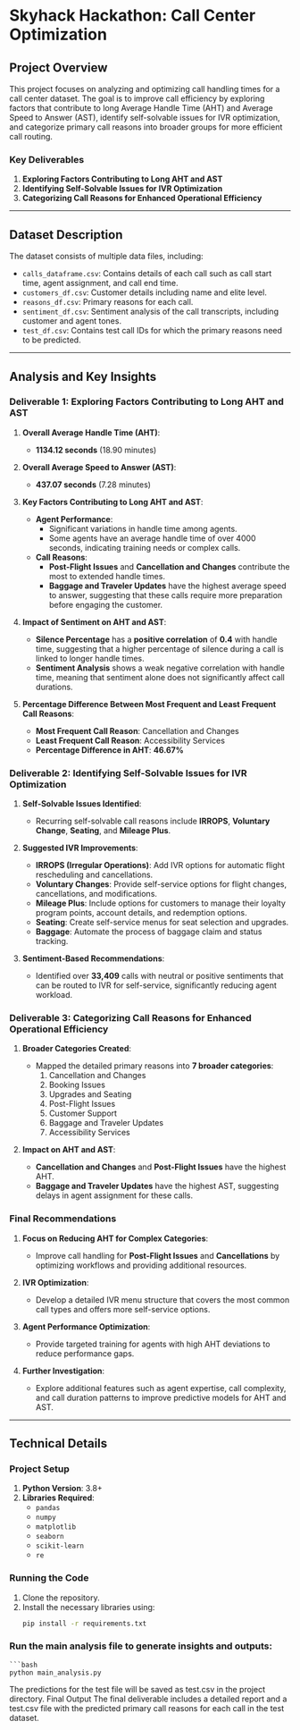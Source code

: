 # Skyhack Hackathon: Call Center Optimization

## Project Overview

This project focuses on analyzing and optimizing call handling times for a call center dataset. The goal is to improve call efficiency by exploring factors that contribute to long Average Handle Time (AHT) and Average Speed to Answer (AST), identify self-solvable issues for IVR optimization, and categorize primary call reasons into broader groups for more efficient call routing.

### Key Deliverables
1. **Exploring Factors Contributing to Long AHT and AST**
2. **Identifying Self-Solvable Issues for IVR Optimization**
3. **Categorizing Call Reasons for Enhanced Operational Efficiency**

---

## Dataset Description
The dataset consists of multiple data files, including:
- `calls_dataframe.csv`: Contains details of each call such as call start time, agent assignment, and call end time.
- `customers_df.csv`: Customer details including name and elite level.
- `reasons_df.csv`: Primary reasons for each call.
- `sentiment_df.csv`: Sentiment analysis of the call transcripts, including customer and agent tones.
- `test_df.csv`: Contains test call IDs for which the primary reasons need to be predicted.

---

## Analysis and Key Insights

### Deliverable 1: Exploring Factors Contributing to Long AHT and AST
1. **Overall Average Handle Time (AHT)**:  
   - **1134.12 seconds** (18.90 minutes)

2. **Overall Average Speed to Answer (AST)**:  
   - **437.07 seconds** (7.28 minutes)

3. **Key Factors Contributing to Long AHT and AST**:
   - **Agent Performance**:  
     - Significant variations in handle time among agents.
     - Some agents have an average handle time of over 4000 seconds, indicating training needs or complex calls.
   - **Call Reasons**:  
     - **Post-Flight Issues** and **Cancellation and Changes** contribute the most to extended handle times.
     - **Baggage and Traveler Updates** have the highest average speed to answer, suggesting that these calls require more preparation before engaging the customer.

4. **Impact of Sentiment on AHT and AST**:  
   - **Silence Percentage** has a **positive correlation** of **0.4** with handle time, suggesting that a higher percentage of silence during a call is linked to longer handle times.
   - **Sentiment Analysis** shows a weak negative correlation with handle time, meaning that sentiment alone does not significantly affect call durations.

5. **Percentage Difference Between Most Frequent and Least Frequent Call Reasons**:  
   - **Most Frequent Call Reason**: Cancellation and Changes  
   - **Least Frequent Call Reason**: Accessibility Services  
   - **Percentage Difference in AHT**: **46.67%**

### Deliverable 2: Identifying Self-Solvable Issues for IVR Optimization
1. **Self-Solvable Issues Identified**:
   - Recurring self-solvable call reasons include **IRROPS**, **Voluntary Change**, **Seating**, and **Mileage Plus**.

2. **Suggested IVR Improvements**:
   - **IRROPS (Irregular Operations)**: Add IVR options for automatic flight rescheduling and cancellations.
   - **Voluntary Changes**: Provide self-service options for flight changes, cancellations, and modifications.
   - **Mileage Plus**: Include options for customers to manage their loyalty program points, account details, and redemption options.
   - **Seating**: Create self-service menus for seat selection and upgrades.
   - **Baggage**: Automate the process of baggage claim and status tracking.

3. **Sentiment-Based Recommendations**:
   - Identified over **33,409** calls with neutral or positive sentiments that can be routed to IVR for self-service, significantly reducing agent workload.

### Deliverable 3: Categorizing Call Reasons for Enhanced Operational Efficiency
1. **Broader Categories Created**:
   - Mapped the detailed primary reasons into **7 broader categories**:
     1. Cancellation and Changes
     2. Booking Issues
     3. Upgrades and Seating
     4. Post-Flight Issues
     5. Customer Support
     6. Baggage and Traveler Updates
     7. Accessibility Services

2. **Impact on AHT and AST**:
   - **Cancellation and Changes** and **Post-Flight Issues** have the highest AHT.
   - **Baggage and Traveler Updates** have the highest AST, suggesting delays in agent assignment for these calls.

### Final Recommendations
1. **Focus on Reducing AHT for Complex Categories**:
   - Improve call handling for **Post-Flight Issues** and **Cancellations** by optimizing workflows and providing additional resources.

2. **IVR Optimization**:
   - Develop a detailed IVR menu structure that covers the most common call types and offers more self-service options.

3. **Agent Performance Optimization**:
   - Provide targeted training for agents with high AHT deviations to reduce performance gaps.

4. **Further Investigation**:
   - Explore additional features such as agent expertise, call complexity, and call duration patterns to improve predictive models for AHT and AST.

---

## Technical Details

### Project Setup
1. **Python Version**: 3.8+
2. **Libraries Required**:
   - `pandas`
   - `numpy`
   - `matplotlib`
   - `seaborn`
   - `scikit-learn`
   - `re`

### Running the Code
1. Clone the repository.
2. Install the necessary libraries using:
   ```bash
   pip install -r requirements.txt

### Run the main analysis file to generate insights and outputs:
    ```bash
    python main_analysis.py
The predictions for the test file will be saved as test.csv in the project directory.
Final Output
The final deliverable includes a detailed report and a test.csv file with the predicted primary call reasons for each call in the test dataset.
